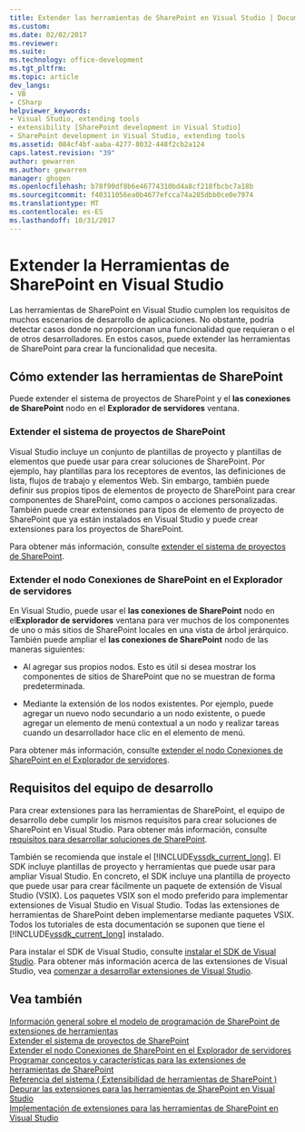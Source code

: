 ```yaml
---
title: Extender las herramientas de SharePoint en Visual Studio | Documentos de Microsoft
ms.custom: 
ms.date: 02/02/2017
ms.reviewer: 
ms.suite: 
ms.technology: office-development
ms.tgt_pltfrm: 
ms.topic: article
dev_langs:
- VB
- CSharp
helpviewer_keywords:
- Visual Studio, extending tools
- extensibility [SharePoint development in Visual Studio]
- SharePoint development in Visual Studio, extending tools
ms.assetid: 084cf4bf-aaba-4277-8032-448f2cb2a124
caps.latest.revision: "39"
author: gewarren
ms.author: gewarren
manager: ghogen
ms.openlocfilehash: b78f90df8b6e46774310bd4a8cf218fbcbc7a18b
ms.sourcegitcommit: f40311056ea0b4677efcca74a285dbb0ce0e7974
ms.translationtype: MT
ms.contentlocale: es-ES
ms.lasthandoff: 10/31/2017
---
```

# <a name="extending-the-sharepoint-tools-in-visual-studio"></a>Extender la Herramientas de SharePoint en Visual Studio
  Las herramientas de SharePoint en Visual Studio cumplen los requisitos de muchos escenarios de desarrollo de aplicaciones. No obstante, podría detectar casos donde no proporcionan una funcionalidad que requieran o el de otros desarrolladores. En estos casos, puede extender las herramientas de SharePoint para crear la funcionalidad que necesita.  
  
## <a name="how-to-extend-the-sharepoint-tools"></a>Cómo extender las herramientas de SharePoint  
 Puede extender el sistema de proyectos de SharePoint y el **las conexiones de SharePoint** nodo en el **Explorador de servidores** ventana.  
  
### <a name="extending-the-sharepoint-project-system"></a>Extender el sistema de proyectos de SharePoint  
 Visual Studio incluye un conjunto de plantillas de proyecto y plantillas de elementos que puede usar para crear soluciones de SharePoint. Por ejemplo, hay plantillas para los receptores de eventos, las definiciones de lista, flujos de trabajo y elementos Web. Sin embargo, también puede definir sus propios tipos de elementos de proyecto de SharePoint para crear componentes de SharePoint, como campos o acciones personalizadas. También puede crear extensiones para tipos de elemento de proyecto de SharePoint que ya están instalados en Visual Studio y puede crear extensiones para los proyectos de SharePoint.  
  
 Para obtener más información, consulte [extender el sistema de proyectos de SharePoint](../sharepoint/extending-the-sharepoint-project-system.md).  
  
### <a name="extending-the-sharepoint-connections-node-in-server-explorer"></a>Extender el nodo Conexiones de SharePoint en el Explorador de servidores  
 En Visual Studio, puede usar el **las conexiones de SharePoint** nodo en el**Explorador de servidores** ventana para ver muchos de los componentes de uno o más sitios de SharePoint locales en una vista de árbol jerárquico. También puede ampliar el **las conexiones de SharePoint** nodo de las maneras siguientes:  
  
-   Al agregar sus propios nodos. Esto es útil si desea mostrar los componentes de sitios de SharePoint que no se muestran de forma predeterminada.  
  
-   Mediante la extensión de los nodos existentes. Por ejemplo, puede agregar un nuevo nodo secundario a un nodo existente, o puede agregar un elemento de menú contextual a un nodo y realizar tareas cuando un desarrollador hace clic en el elemento de menú.  
  
 Para obtener más información, consulte [extender el nodo Conexiones de SharePoint en el Explorador de servidores](../sharepoint/extending-the-sharepoint-connections-node-in-server-explorer.md).  
  
## <a name="development-computer-requirements"></a>Requisitos del equipo de desarrollo  
 Para crear extensiones para las herramientas de SharePoint, el equipo de desarrollo debe cumplir los mismos requisitos para crear soluciones de SharePoint en Visual Studio. Para obtener más información, consulte [requisitos para desarrollar soluciones de SharePoint](../sharepoint/requirements-for-developing-sharepoint-solutions.md).  
  
 También se recomienda que instale el [!INCLUDE[vssdk_current_long](../sharepoint/includes/vssdk-current-long-md.md)]. El SDK incluye plantillas de proyecto y herramientas que puede usar para ampliar Visual Studio. En concreto, el SDK incluye una plantilla de proyecto que puede usar para crear fácilmente un paquete de extensión de Visual Studio (VSIX). Los paquetes VSIX son el modo preferido para implementar extensiones de Visual Studio en Visual Studio. Todas las extensiones de herramientas de SharePoint deben implementarse mediante paquetes VSIX. Todos los tutoriales de esta documentación se suponen que tiene el [!INCLUDE[vssdk_current_long](../sharepoint/includes/vssdk-current-long-md.md)] instalado.  
  
 Para instalar el SDK de Visual Studio, consulte [instalar el SDK de Visual Studio](../extensibility/installing-the-visual-studio-sdk.md). Para obtener más información acerca de las extensiones de Visual Studio, vea [comenzar a desarrollar extensiones de Visual Studio](../extensibility/starting-to-develop-visual-studio-extensions.md).  
  
## <a name="see-also"></a>Vea también  
 [Información general sobre el modelo de programación de SharePoint de extensiones de herramientas](../sharepoint/overview-of-the-programming-model-of-sharepoint-tools-extensions.md)   
 [Extender el sistema de proyectos de SharePoint](../sharepoint/extending-the-sharepoint-project-system.md)   
 [Extender el nodo Conexiones de SharePoint en el Explorador de servidores](../sharepoint/extending-the-sharepoint-connections-node-in-server-explorer.md)   
 [Programar conceptos y características para las extensiones de herramientas de SharePoint](../sharepoint/programming-concepts-and-features-for-sharepoint-tools-extensions.md)   
 [Referencia del sistema &#40; Extensibilidad de herramientas de SharePoint &#41;](../sharepoint/reference-sharepoint-tools-extensibility.md)   
 [Depurar las extensiones para las herramientas de SharePoint en Visual Studio](../sharepoint/debugging-extensions-for-the-sharepoint-tools-in-visual-studio.md)   
 [Implementación de extensiones para las herramientas de SharePoint en Visual Studio](../sharepoint/deploying-extensions-for-the-sharepoint-tools-in-visual-studio.md)  
  
  